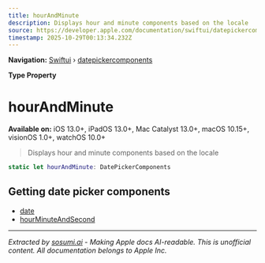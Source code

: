 ```yaml
---
title: hourAndMinute
description: Displays hour and minute components based on the locale
source: https://developer.apple.com/documentation/swiftui/datepickercomponents/hourandminute
timestamp: 2025-10-29T00:13:34.232Z
---
```


**Navigation:** [Swiftui](/documentation/swiftui) › [datepickercomponents](/documentation/swiftui/datepickercomponents)

**Type Property**

# hourAndMinute

**Available on:** iOS 13.0+, iPadOS 13.0+, Mac Catalyst 13.0+, macOS 10.15+, visionOS 1.0+, watchOS 10.0+

> Displays hour and minute components based on the locale

```swift
static let hourAndMinute: DatePickerComponents
```

## Getting date picker components

- [date](/documentation/swiftui/datepickercomponents/date)
- [hourMinuteAndSecond](/documentation/swiftui/datepickercomponents/hourminuteandsecond)

---

*Extracted by [sosumi.ai](https://sosumi.ai) - Making Apple docs AI-readable.*
*This is unofficial content. All documentation belongs to Apple Inc.*
